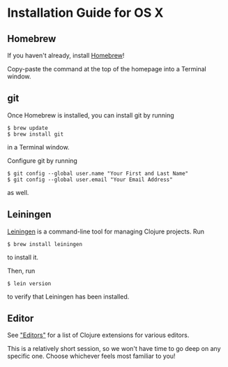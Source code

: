 # Installation Guide for OS X

## Homebrew

If you haven't already, install [Homebrew](http://brew.sh/)!

Copy-paste the command at the top of the homepage into a Terminal window.


## git

Once Homebrew is installed, you can install git by running

```shell
$ brew update
$ brew install git
```

in a Terminal window.

Configure git by running

```shell
$ git config --global user.name "Your First and Last Name"
$ git config --global user.email "Your Email Address"
```

as well.


## Leiningen

[Leiningen](http://leiningen.org/) is a command-line tool for managing Clojure projects. Run

```shell
$ brew install leiningen
```

to install it.

Then, run

```shell
$ lein version
```

to verify that Leiningen has been installed.


## Editor

See ["Editors"](editors.md) for a list of Clojure extensions for various editors.

This is a relatively short session, so we won't have time to go deep on any specific one. Choose whichever feels most familiar to you!

